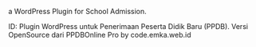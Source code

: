 a WordPress Plugin for School Admission.

ID: Plugin WordPress untuk Penerimaan Peserta Didik Baru (PPDB). Versi OpenSource dari PPDBOnline Pro by code.emka.web.id